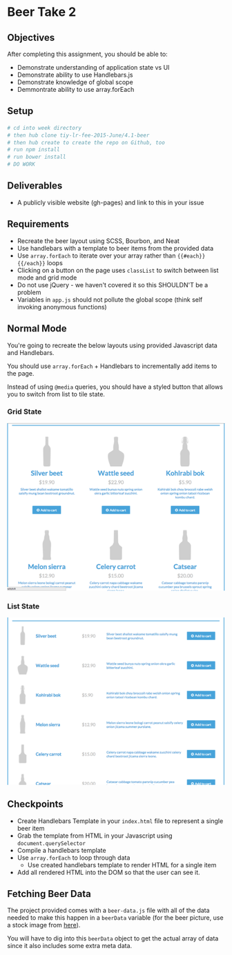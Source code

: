 # Beer Take 2

## Objectives

After completing this assignment, you should be able to:

* Demonstrate understanding of application state vs UI
* Demonstrate ability to use Handlebars.js
* Demonstrate knowledge of global scope
* Demmontrate ability to use array.forEach

## Setup

```sh
# cd into week directory
# then hub clone tiy-lr-fee-2015-June/4.1-beer
# then hub create to create the repo on Github, too
# run npm install
# run bower install
# DO WORK
```

## Deliverables

* A publicly visible website (gh-pages) and link to this in your issue

## Requirements

* Recreate the beer layout using SCSS, Bourbon, and Neat
* Use handlebars with a template to beer items from the provided data
* Use `array.forEach` to iterate over your array rather than `{{#each}}{{/each}}` loops
* Clicking on a button on the page uses `classList` to switch between list mode and grid mode
* Do not use jQuery - we haven't covered it so this SHOULDN'T be a problem
* Variables in `app.js` should not pollute the global scope (think self invoking anonymous functions)

## Normal Mode

You're going to recreate the below layouts using provided Javascript data and Handlebars.

You should use `array.forEach` + Handlebars to incrementally add items to the page.

Instead of using `@media` queries, you should have a styled button that allows you to switch from list to tile state.

### Grid State

![](grid.png)

### List State

![](list.png)

## Checkpoints

* Create Handlebars Template in your `index.html` file to represent a single beer item
* Grab the template from HTML in your Javascript using `document.querySelector`
* Compile a handlebars template
* Use `array.forEach` to loop through data
    * Use created handlebars template to render HTML for a single item
* Add all rendered HTML into the DOM so that the user can see it.

## Fetching Beer Data

The project provided comes with a `beer-data.js` file with all of the data needed to make this happen in a `beerData` variable (for the beer picture, use a stock image from [here](../2.1-beer-layout/bottle-1.png)).

You will have to dig into this `beerData` object to get the actual array of data since it also includes some extra meta data.
